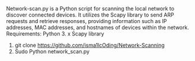 Network-scan.py  is a Python script for scanning the local network to discover connected devices. It utilizes the Scapy library to send ARP requests and retrieve responses, providing information such as IP addresses, MAC addresses, and hostnames of devices within the network.
Requirements:
Python 3. x
Scapy library

1) git clone https://github.com/isma1lcOding/Network-Scanning
2) Sudo Python network_scan.py
